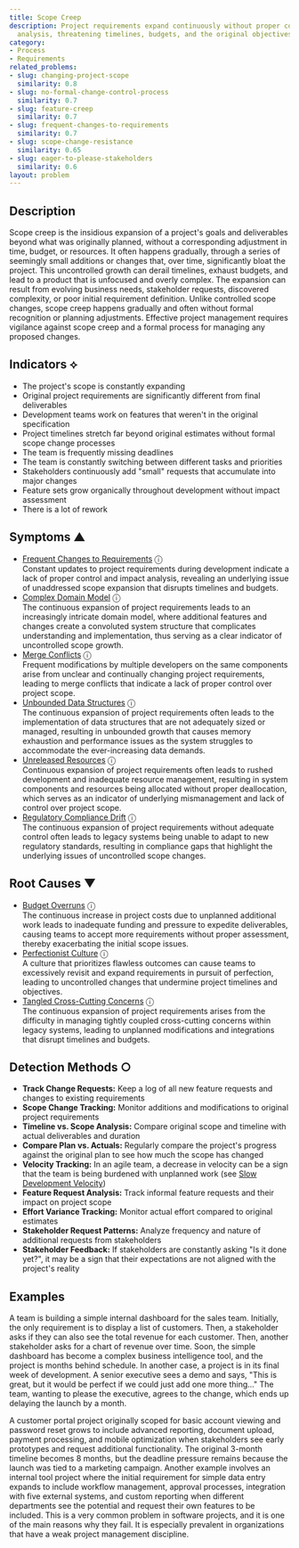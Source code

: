 ```yaml
---
title: Scope Creep
description: Project requirements expand continuously without proper control or impact
  analysis, threatening timelines, budgets, and the original objectives.
category:
- Process
- Requirements
related_problems:
- slug: changing-project-scope
  similarity: 0.8
- slug: no-formal-change-control-process
  similarity: 0.7
- slug: feature-creep
  similarity: 0.7
- slug: frequent-changes-to-requirements
  similarity: 0.7
- slug: scope-change-resistance
  similarity: 0.65
- slug: eager-to-please-stakeholders
  similarity: 0.6
layout: problem
---
```


## Description

Scope creep is the insidious expansion of a project's goals and deliverables beyond what was originally planned, without a corresponding adjustment in time, budget, or resources. It often happens gradually, through a series of seemingly small additions or changes that, over time, significantly bloat the project. This uncontrolled growth can derail timelines, exhaust budgets, and lead to a product that is unfocused and overly complex. The expansion can result from evolving business needs, stakeholder requests, discovered complexity, or poor initial requirement definition. Unlike controlled scope changes, scope creep happens gradually and often without formal recognition or planning adjustments. Effective project management requires vigilance against scope creep and a formal process for managing any proposed changes.


## Indicators ⟡

- The project's scope is constantly expanding
- Original project requirements are significantly different from final deliverables
- Development teams work on features that weren't in the original specification
- Project timelines stretch far beyond original estimates without formal scope change processes
- The team is frequently missing deadlines
- The team is constantly switching between different tasks and priorities
- Stakeholders continuously add "small" requests that accumulate into major changes
- Feature sets grow organically throughout development without impact assessment
- There is a lot of rework


## Symptoms ▲

- [Frequent Changes to Requirements](frequent-changes-to-requirements.md) <span class="info-tooltip" title="Confidence: 0.383, Strength: 0.603">ⓘ</span>
<br/>  Constant updates to project requirements during development indicate a lack of proper control and impact analysis, revealing an underlying issue of unaddressed scope expansion that disrupts timelines and budgets.
- [Complex Domain Model](complex-domain-model.md) <span class="info-tooltip" title="Confidence: 0.370, Strength: 0.590">ⓘ</span>
<br/>  The continuous expansion of project requirements leads to an increasingly intricate domain model, where additional features and changes create a convoluted system structure that complicates understanding and implementation, thus serving as a clear indicator of uncontrolled scope growth.
- [Merge Conflicts](merge-conflicts.md) <span class="info-tooltip" title="Confidence: 0.369, Strength: 0.641">ⓘ</span>
<br/>  Frequent modifications by multiple developers on the same components arise from unclear and continually changing project requirements, leading to merge conflicts that indicate a lack of proper control over project scope.
- [Unbounded Data Structures](unbounded-data-structures.md) <span class="info-tooltip" title="Confidence: 0.328, Strength: 0.653">ⓘ</span>
<br/>  The continuous expansion of project requirements often leads to the implementation of data structures that are not adequately sized or managed, resulting in unbounded growth that causes memory exhaustion and performance issues as the system struggles to accommodate the ever-increasing data demands.
- [Unreleased Resources](unreleased-resources.md) <span class="info-tooltip" title="Confidence: 0.316, Strength: 0.614">ⓘ</span>
<br/>  Continuous expansion of project requirements often leads to rushed development and inadequate resource management, resulting in system components and resources being allocated without proper deallocation, which serves as an indicator of underlying mismanagement and lack of control over project scope.
- [Regulatory Compliance Drift](regulatory-compliance-drift.md) <span class="info-tooltip" title="Confidence: 0.311, Strength: 0.609">ⓘ</span>
<br/>  The continuous expansion of project requirements without adequate control often leads to legacy systems being unable to adapt to new regulatory standards, resulting in compliance gaps that highlight the underlying issues of uncontrolled scope changes.

## Root Causes ▼

- [Budget Overruns](budget-overruns.md) <span class="info-tooltip" title="Confidence: 0.313, Strength: 0.959">ⓘ</span>
<br/>  The continuous increase in project costs due to unplanned additional work leads to inadequate funding and pressure to expedite deliverables, causing teams to accept more requirements without proper assessment, thereby exacerbating the initial scope issues.
- [Perfectionist Culture](perfectionist-culture.md) <span class="info-tooltip" title="Confidence: 0.313, Strength: 0.851">ⓘ</span>
<br/>  A culture that prioritizes flawless outcomes can cause teams to excessively revisit and expand requirements in pursuit of perfection, leading to uncontrolled changes that undermine project timelines and objectives.
- [Tangled Cross-Cutting Concerns](tangled-cross-cutting-concerns.md) <span class="info-tooltip" title="Confidence: 0.301, Strength: 0.878">ⓘ</span>
<br/>  The continuous expansion of project requirements arises from the difficulty in managing tightly coupled cross-cutting concerns within legacy systems, leading to unplanned modifications and integrations that disrupt timelines and budgets.

## Detection Methods ○

- **Track Change Requests:** Keep a log of all new feature requests and changes to existing requirements
- **Scope Change Tracking:** Monitor additions and modifications to original project requirements
- **Timeline vs. Scope Analysis:** Compare original scope and timeline with actual deliverables and duration
- **Compare Plan vs. Actuals:** Regularly compare the project's progress against the original plan to see how much the scope has changed
- **Velocity Tracking:** In an agile team, a decrease in velocity can be a sign that the team is being burdened with unplanned work (see [Slow Development Velocity](slow-development-velocity.md))
- **Feature Request Analysis:** Track informal feature requests and their impact on project scope
- **Effort Variance Tracking:** Monitor actual effort compared to original estimates
- **Stakeholder Request Patterns:** Analyze frequency and nature of additional requests from stakeholders
- **Stakeholder Feedback:** If stakeholders are constantly asking "Is it done yet?", it may be a sign that their expectations are not aligned with the project's reality


## Examples

A team is building a simple internal dashboard for the sales team. Initially, the only requirement is to display a list of customers. Then, a stakeholder asks if they can also see the total revenue for each customer. Then, another stakeholder asks for a chart of revenue over time. Soon, the simple dashboard has become a complex business intelligence tool, and the project is months behind schedule. In another case, a project is in its final week of development. A senior executive sees a demo and says, "This is great, but it would be perfect if we could just add one more thing..." The team, wanting to please the executive, agrees to the change, which ends up delaying the launch by a month.

A customer portal project originally scoped for basic account viewing and password reset grows to include advanced reporting, document upload, payment processing, and mobile optimization when stakeholders see early prototypes and request additional functionality. The original 3-month timeline becomes 8 months, but the deadline pressure remains because the launch was tied to a marketing campaign. Another example involves an internal tool project where the initial requirement for simple data entry expands to include workflow management, approval processes, integration with five external systems, and custom reporting when different departments see the potential and request their own features to be included. This is a very common problem in software projects, and it is one of the main reasons why they fail. It is especially prevalent in organizations that have a weak project management discipline.
